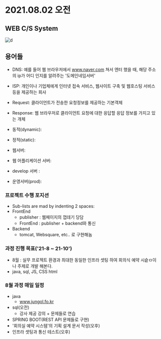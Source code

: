 # 2021.08.02 오전

## WEB C/S System
![d](https://mobidev.biz/wp-content/uploads/2021/07/3-tier-web-architecture.jpg)

## 용어들

+ DNS: 예를 들어 웹 브라우저에서 www.naver.com 쳐서 엔터 했을 때, 해당 주소의 ip가 어디 인지를 알려주는 '도메인네임서버'
+ ISP: 개인이나 기업체에게 인터넷 접속 서비스, 웹사이트 구축 및 웹호스팅 서비스 등을 제공하는 회사
+ Request: 클라이언트가 전송한 요청정보를 제공하는 기본객체
+ Response: 웹 브라우저로 클라이언트 요청에 대한 응답할 응답 정보를 가지고 있는 개체
+ 동적(dynamic):
+ 정적(static):
+ 웹서버:
+ 웹 어플리케이션 서버:

+ develop 서버 : 
+ 운영서버(prod):

### 프로젝트 수행 포지션
+ Sub-lists are mad by indenting 2 spaces:
+ FrontEnd 
  - publisher : 웹페이지의 껍데기 당담
  - FrontEnd : publisher + backend와 통신
+ Backend
  - tomcat, Websquare, etc.. 로 구현해놈

### 과정 진행 목표('21-8 ~ 21-10')
+ 8월 : 실무 프로젝트 환경과 최대한 동일한 인프라 셋팅 하여 회의식 예약 시슽ㅁ이나 주제로 개발 해본다.
+ java, sql, JS, CSS html

### 8월 과정 매일 일정
+ java
  - www.jungol.fo.kr
+ sql(오전)
  - 강사 제공 강의 + 문제들로 연습
+ SPRING BOOT(REST API 문제들로 구현)
+ '회의실 예약 시스템'의 기획 설계 문서 작성(오후)
+ 인프라 셋팅과 통신 테스트(오후)

